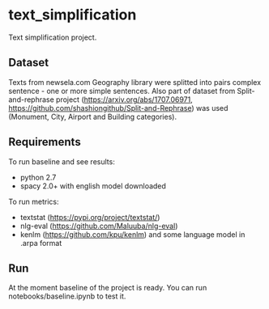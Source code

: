 # text_simplification
Text simplification project.

## Dataset ##
Texts from newsela.com Geography library were splitted into pairs complex sentence - one or more simple sentences.
Also part of dataset from Split-and-rephrase project (https://arxiv.org/abs/1707.06971, https://github.com/shashiongithub/Split-and-Rephrase) was used (Monument, City, Airport and Building categories).

## Requirements ##
To run baseline and see results:
 - python 2.7
 - spacy 2.0+ with english model downloaded

To run metrics:
 - textstat (https://pypi.org/project/textstat/)
 - nlg-eval (https://github.com/Maluuba/nlg-eval) 
 - kenlm (https://github.com/kpu/kenlm) and some language model in .arpa format

## Run ##
At the moment baseline of the project is ready.
You can run notebooks/baseline.ipynb to test it.